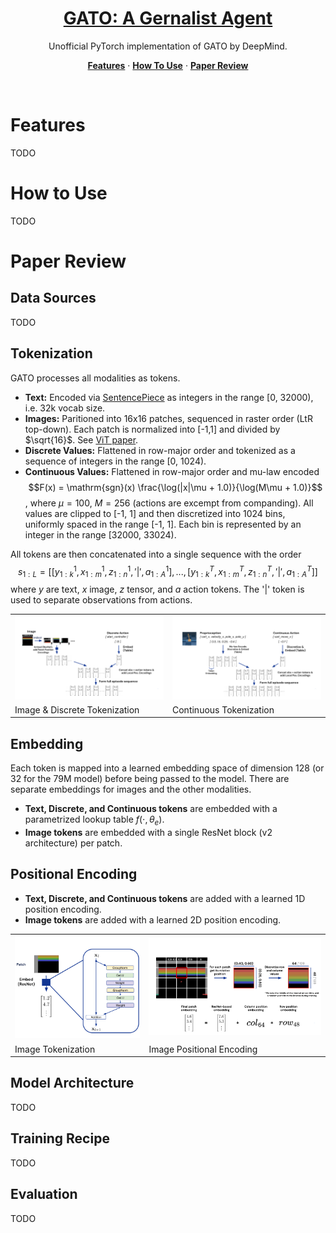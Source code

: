 <a href="https://arxiv.org/abs/2205.06175">
  <h1 align="center">GATO: A Gernalist Agent</h1>
</a>
<p align="center">
  Unofficial PyTorch implementation of GATO by DeepMind.
</p>

<p align="center">
  <a href="#features"><strong>Features</strong></a> ·
  <a href="#how-to-use"><strong>How To Use</strong></a> ·
  <a href="#paper-review"><strong>Paper Review</strong></a>
</p>
<br/>

# Features

TODO

# How to Use

TODO

# Paper Review

## Data Sources

TODO

## Tokenization

GATO processes all modalities as tokens.

- **Text:** Encoded via [SentencePiece](https://github.com/google/sentencepiece) as integers in the range [0, 32000), i.e. 32k vocab size.
- **Images:** Paritioned into 16x16 patches, sequenced in raster order (LtR top-down). Each patch is normalized into [-1,1] and divided by $\sqrt{16}$. See [ViT paper](https://arxiv.org/abs/2010.11929).
- **Discrete Values:** Flattened in row-major order and tokenized as a sequence of integers in the range [0, 1024).
- **Continuous Values:** Flattened in row-major order and mu-law encoded $$F(x) = \mathrm{sgn}(x) \frac{\log(|x|\mu + 1.0)}{\log(M\mu + 1.0)}$$, where $\mu=100$, $M=256$ (actions are excempt from companding). All values are clipped to [-1, 1] and then discretized into 1024 bins, uniformly spaced in the range [-1, 1]. Each bin is represented by an integer in the range [32000, 33024).

All tokens are then concatenated into a single sequence with the order $$s_{1:L} = \left[[y_{1:k}^1, x_{1:m}^1, z_{1:n}^1, '|', a_{1:A}^1], ..., [y_{1:k}^T, x_{1:m}^T, z_{1:n}^T, '|', a_{1:A}^T]\right]$$ where $y$ are text, $x$ image, $z$ tensor, and $a$ action tokens. The '|' token is used to separate observations from actions.

<table align="center">
  <tr>
    <td><img src="media/fig-tokenization-img-discrete.png" alt="Image & Discrete Tokenization" /></td>
    <td><img src="media/fig-tokenization-continuous.png" alt="Continuous Tokenization" /></td>
  </tr>
  <tr>
    <td>Image & Discrete Tokenization</td>
    <td>Continuous Tokenization</td>
</table>


## Embedding

Each token is mapped into a learned embedding space of dimension 128 (or 32 for the 79M model) before being passed to the model. There are separate embeddings for images and the other modalities.

- **Text, Discrete, and Continuous tokens** are embedded with a parametrized lookup table $f(\cdot,\theta_e)$.
- **Image tokens** are embedded with a single ResNet block (v2 architecture) per patch.

## Positional Encoding

- **Text, Discrete, and Continuous tokens** are added with a learned 1D position encoding.
- **Image tokens** are added with a learned 2D position encoding. 

<table align="center">
  <tr>
    <td><img src="media/fig-embedding-img.png" alt="Image Embedding" /></td>
    <td><img src="media/fig-embedding-pos.png" alt="Image Positional Encoding" /></td>
  </tr>
  <tr>
    <td>Image Tokenization</td>
    <td>Image Positional Encoding</td>
  </tr>
</table>

## Model Architecture

TODO

## Training Recipe

TODO

## Evaluation

TODO
